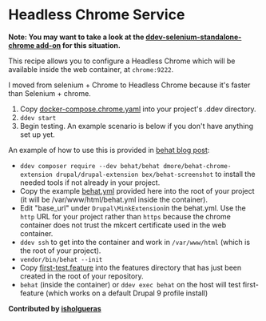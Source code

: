 # Headless Chrome Service

**Note: You may want to take a look at the [ddev-selenium-standalone-chrome add-on](https://github.com/ddev/ddev-selenium-standalone-chrome) for this situation.**

This recipe allows you to configure a Headless Chrome which will be available inside the web container, at `chrome:9222`.

I moved from selenium + Chrome to Headless Chrome because it's faster than Selenium + chrome.

1. Copy [docker-compose.chrome.yaml](docker-compose.chrome.yaml) into your project's .ddev directory.
2. `ddev start`
3. Begin testing. An example scenario is below if you don't have anything set up yet.

An example of how to use this is provided in [behat blog post](https://gorannikolovski.com/blog/drupal-8-and-behat-tests):

* `ddev composer require --dev behat/behat dmore/behat-chrome-extension drupal/drupal-extension bex/behat-screenshot` to install the needed tools if not already in your project.
* Copy the example [behat.yml](behat.yml) provided here into the root of your project (it will be /var/www/html/behat.yml inside the container).
* Edit "base_url" under `Drupal\MinkExtension`in the behat.yml. Use the `http` URL for your project rather than `https` because the chrome container does not trust the mkcert certificate used in the web container.
* `ddev ssh` to get into the container and work in `/var/www/html` (which is the root of your project).
* `vendor/bin/behat --init`
* Copy [first-test.feature](first-test.feature) into the features directory that has just been created in the root of your repository.
* `behat` (inside the container) or `ddev exec behat` on the host will test first-feature (which works on a default Drupal 9 profile install)

**Contributed by [isholgueras](https://github.com/isholgueras)**
